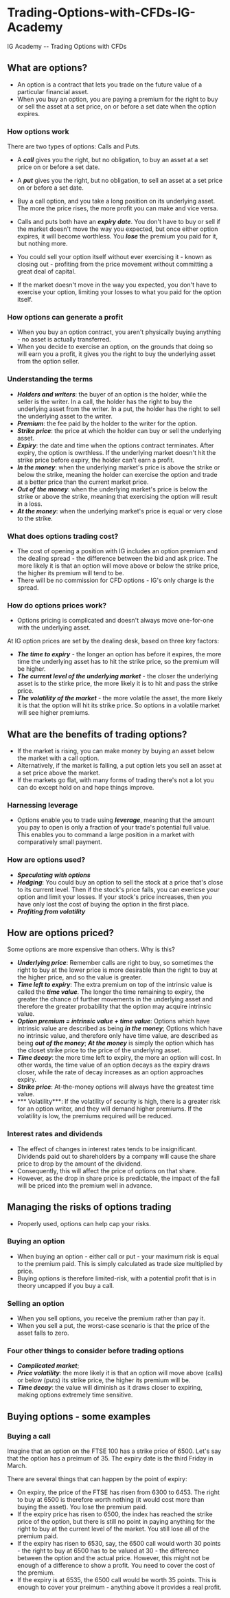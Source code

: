 # Trading-Options-with-CFDs-IG-Academy
IG Academy -- Trading Options with CFDs

## What are options?

* An option is a contract that lets you trade on the future value of a particular financial asset.
* When you buy an option, you are paying a premium for the right to buy or sell the asset at a set price, on or before a set date when the option expires.

### How options work

There are two types of options: Calls and Puts.

* A ***call*** gives you the right, but no obligation, to buy an asset at a set price on or before a set date.
* A ***put*** gives you the right, but no obligation, to sell an asset at a set price on or before a set date.

* Buy a call option, and you take a long position on its underlying asset. The more the price rises, the more profit you can make and vice versa.

* Calls and puts both have an ***expiry date***. You don't have to buy or sell if the market doesn't move the way you expected, but once either option expires, it will become worthless. You ***lose*** the premium you paid for it, but nothing more.
* You could sell your option itself without ever exercising it - known as closing out - profiting from the price movement without committing a great deal of capital.
* If the market doesn't move in the way you expected, you don't have to exercise your option, limiting your losses to what you paid for the option itself.

### How options can generate a profit

* When you buy an option contract, you aren't physically buying anything - no asset is actually transferred.
* When you decide to exercise an option, on the grounds that doing so will earn you a profit, it gives you the right to buy the underlying asset from the option seller.

### Understanding the terms

* ***Holders and writers***: the buyer of an option is the holder, while the seller is the writer. In a call, the holder has the right to buy the underlying asset from the writer. In a put, the holder has the right to sell the underlying asset to the writer.
* ***Premium***: the fee paid by the holder to the writer for the option.
* ***Strike price***: the price at which the holder can buy or sell the underlying asset.
* ***Expiry***: the date and time when the options contract terminates. After expiry, the option is owrthless. If the underlying market doesn't hit the strike price before expiry, the holder can't earn a profit.
* ***In the money***: when the underlying market's price is above the strike or below the strike, meaning the holder can exercise the option and trade at a better price than the current market price.
* ***Out of the money***: when the underlying market's price is below the strike or above the strike, meaning that exercising the option will result in a loss.
* ***At the money***: when the underlying market's price is equal or very close to the strike.

### What does options trading cost?

* The cost of opening a position with IG includes an option premium and the dealing spread - the difference between the bid and ask price. The more likely it is that an option will move above or below the strike price, the higher its premium will tend to be.
* There will be no commission for CFD options - IG's only charge is the spread.

### How do options prices work?

* Options pricing is complicated and doesn't always move one-for-one with the underlying asset.

At IG option prices are set by the dealing desk, based on three key factors:

* ***The time to expiry*** - the longer an option has before it expires, the more time the underlying asset has to hit the strike price, so the premium will be higher.
* ***The current level of the underlying market*** - the closer the underlying asset is to the stirke price, the more likely it is to hit and pass the strike price.
* ***The volatility of the market*** - the more volatile the asset, the more likely it is that the option will hit its strike price. So options in a volatile market will see higher premiums.

## What are the benefits of trading options?

* If the market is rising, you can make money by buying an asset below the market with a call option.
* Alternatively, if the market is falling, a put option lets you sell an asset at a set price above the market.
* If the markets go flat, with many forms of trading there's not a lot you can do except hold on and hope things improve.

### Harnessing leverage

* Options enable you to trade using ***leverage***, meaning that the amount you pay to open is only a fraction of your trade's potential full value. This enables you to command a large position in a market with comparatively small payment.

### How are options used?

* ***Speculating with options***
* ***Hedging***: You could buy an option to sell the stock at a price that's close to its current level. Then if the stock's price falls, you can exericse your option and limit your losses. If your stock's price increases, then you have only lost the cost of buying the option in the first place.
* ***Profiting from volatility***

## How are options priced?

Some options are more expensive than others. Why is this?

* ***Underlying price***: Remember calls are right to buy, so sometimes the right to buy at the lower price is more desirable than the right to buy at the higher price, and so the value is greater.
* ***Time left to expiry***: The extra premium on top of the intrinsic value is called the ***time value***. The longer the time remaining to expiry, the greater the chance of further movements in the underlying asset and therefore the greater probability that the option may acquire intrinsic value.
* ***Option premium = intrinsic value + time value***: Options which have intrinsic value are described as being ***in the money***; Options which have no intrinsic value, and therefore only have time value, are described as being ***out of the money***; ***At the money*** is simply the option which has the closet strike price to the price of the underlying asset.
* ***Time decay***: the more time left to expiry, the more an option will cost. In other words, 
the time value of an option decays as the expiry draws closer, while the rate of decay increases as an option approaches expiry.
* ***Strike price***: At-the-money options will always have the greatest time value.
* *** Volatility***: If the volatility of security is high, there is a greater risk for an option writer, and they will demand higher premiums. If the volatility is low, the premiums required will be reduced.


### Interest rates and dividends

* The effect of changes in interest rates tends to be insignificant. Dividends paid out to shareholders by a company will cause the share price to drop by the amount of the dividend.
* Consequently, this will affect the price of options on that share.
* However, as the drop in share price is predictable, the impact of the fall will be priced into the premium well in advance.

## Managing the risks of options trading

* Properly used, options can help cap your risks.

### Buying an option

* When buying an option - either call or put - your maximum risk is equal to the premium paid. This is simply calculated as trade size multiplied by price.
* Buying options is therefore limited-risk, with a potential profit that is in theory uncapped if you buy a call.

### Selling an option

 * When you sell options, you receive the premium rather than pay it.
 * When you sell a put, the worst-case scenario is that the price of the asset falls to zero.

### Four other things to consider before trading options

* ***Complicated market***;
* ***Price volatility***: the more likely it is that an option will move above (calls) or below (puts) its strike price, the higher its premium will be.
* ***Time decay***: the value will diminish as it draws closer to expiring, making options extremely time sensitive.

## Buying options - some examples

### Buying a call

Imagine that an option on the FTSE 100 has a strike price of 6500. Let's say that the option has a preimum of 35. The expiry date is the third Friday in March.

There are several things that can happen by the point of expiry:

* On expiry, the price of the FTSE has risen from 6300 to 6453. The right to buy at 6500 is therefore worth nothing (it would cost more than buying the asset). You lose the premium paid.
* If the expiry price has risen to 6500, the index has reached the strike price of the option, but there is still no point in paying anything for the right to buy at the current level of the market. You still lose all of the premium paid.
* If the expiry has risen to 6530, say, the 6500 call would worth 30 points - the right to buy at 6500 has to be valued at 30 - the difference between the option and the actual price. However, this might not be enough of a difference to show a profit. You need to cover the cost of the premium.
* If the expiry is at 6535, the 6500 call would be worth 35 points. This is enough to cover your preimum - anything above it provides a real profit.
